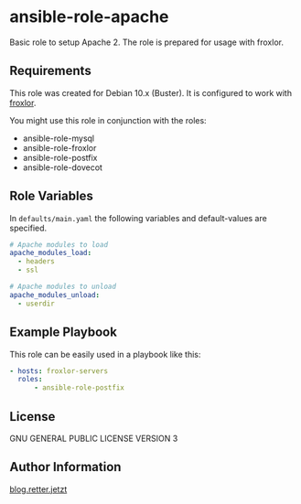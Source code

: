 ansible-role-apache
=========
Basic role to setup Apache 2. The role is prepared for usage with froxlor.

Requirements
------------
This role was created for Debian 10.x (Buster). It is configured to work with [froxlor](https://froxlor.org).

You might use this role in conjunction with the roles:

* ansible-role-mysql
* ansible-role-froxlor
* ansible-role-postfix
* ansible-role-dovecot

Role Variables
--------------

In `defaults/main.yaml` the following variables and default-values are specified.

```yaml
# Apache modules to load
apache_modules_load:
  - headers
  - ssl

# Apache modules to unload
apache_modules_unload:
  - userdir
```
Example Playbook
----------------
This role can be easily used in a playbook like this: 

```yaml
- hosts: froxlor-servers
  roles:
      - ansible-role-postfix
```

License
-------
GNU GENERAL PUBLIC LICENSE VERSION 3

Author Information
------------------
[blog.retter.jetzt](https://blog.retter.jetzt)